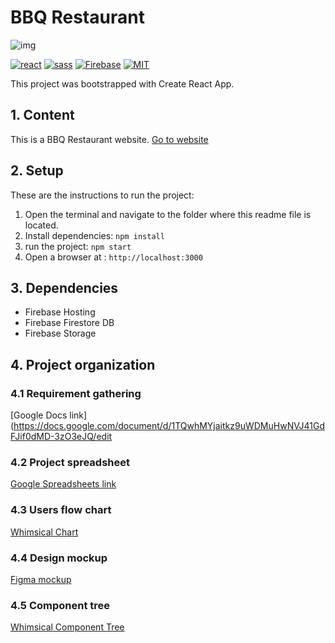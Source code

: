 # BBQ Restaurant

![img](https://cdn.dribbble.com/users/46549/screenshots/14765563/media/368910b3bada7e9b2324e9337ac7cddc.jpg?compress=1&resize=410x300)

[![react](https://img.shields.io/badge/React-20232A?style=for-the-badge&logo=react&logoColor=61DAFB)](https://reactjs.org/)
[![sass](https://img.shields.io/badge/Sass-CC6699?style=for-the-badge&logo=sass&logoColor=white)](https://sass-lang.com/)
[![Firebase](https://img.shields.io/badge/firebase-%23039BE5.svg?style=for-the-badge&logo=firebase)](https://firebase.google.com/)
[![MIT](https://camo.githubusercontent.com/3dbcfa4997505c80ef928681b291d33ecfac2dabf563eb742bb3e269a5af909c/68747470733a2f2f696d672e736869656c64732e696f2f6769746875622f6c6963656e73652f496c65726961796f2f6d61726b646f776e2d6261646765733f7374796c653d666f722d7468652d6261646765)](https://professionalprograms.mit.edu/?utm_source=google&utm_medium=cpc&utm_campaign=MIT_BRAND_PROTECTION&utm_medium=ppc&utm_term=massachusetts%20institute%20of%20technology%20mit&utm_campaign=MIT_BRAND_PROTECTION&utm_source=adwords&hsa_mt=e&hsa_src=g&hsa_tgt=kwd-325879874370&hsa_acc=2660252290&hsa_ad=406000382319&hsa_cam=8546883354&hsa_kw=massachusetts%20institute%20of%20technology%20mit&hsa_net=adwords&hsa_ver=3&hsa_grp=85551586934&gclid=CjwKCAjwr56IBhAvEiwA1fuqGvMJK9N0hVJ40ns4Qil_4byBgG-0AKpD5gEImBRlcJ1cmbHUsDzoohoCMK4QAvD_BwE)

This project was bootstrapped with Create React App.

## 1. Content

This is a BBQ Restaurant website.
[Go to website](https://yet-bbq.web.app/)

## 2. Setup

These are the instructions to run the project:

1. Open the terminal and navigate to the folder where this readme file is located.
2. Install dependencies:
   `npm install`
3. run the project:
   `npm start`
4. Open a browser at : `http://localhost:3000`

## 3. Dependencies

- Firebase Hosting
- Firebase Firestore DB
- Firebase Storage

## 4. Project organization

### 4.1 Requirement gathering

[Google Docs link](https://docs.google.com/document/d/1TQwhMYjaitkz9uWDMuHwNVJ41GdFJif0dMD-3zO3eJQ/edit

### 4.2 Project spreadsheet

[Google Spreadsheets link](https://docs.google.com/spreadsheets/d/1aQxur7UsDnGhJ3KcMwhKPWKJmI3yUjBt2uX0D1R6AQs/edit)

### 4.3 Users flow chart

[Whimsical Chart](https://whimsical.com/user-flow-BNMa1mMkeGHhUTHuRHhiGY@7YNFXnKbYjUDUcFPzdJ44)

### 4.4 Design mockup

[Figma mockup](https://www.figma.com/file/nWFxTFa2UXzKO8MgZ0Cb52/NPA-_BBQ_clement_cardona?node-id=105%3A220)

### 4.5 Component tree

[Whimsical Component Tree](https://whimsical.com/component-tree-EAgW5a3ZiJRD21vEFvBRSH@7YNFXnKbYjpTM7AtXj4NG)
